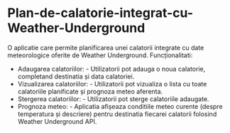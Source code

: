 # Plan-de-calatorie-integrat-cu-Weather-Underground
O aplicatie care permite planificarea unei calatorii integrate cu date meteorologice oferite de Weather Underground.
Funcționalitati:
- Adaugarea calatoriilor: - Utilizatorii pot adauga o noua calatorie, completand destinatia și data calatoriei.
- Vizualizarea calatoriilor: - Utilizatorii pot vizualiza o lista cu toate calatoriile planificate și prognoza meteo aferenta.
- Stergerea calatoriilor: - Utilizatorii pot sterge calatoriile adaugate.
- Prognoza meteo: - Aplicatia afișeaza conditiile meteo curente (despre temperatura și descriere) pentru destinatia fiecarei calatorii folosind Weather Underground API.
